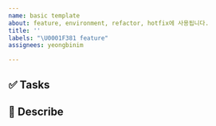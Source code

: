 ```yaml
---
name: basic template
about: feature, environment, refactor, hotfix에 사용됩니다.
title: ''
labels: "\U0001F381 feature"
assignees: yeongbinim

---
```


## ✅ Tasks


## 📄 Describe
